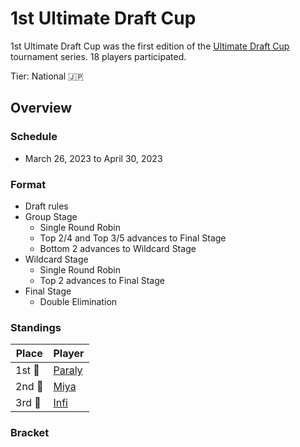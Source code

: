# 1st Ultimate Draft Cup

1st Ultimate Draft Cup was the first edition of the [Ultimate Draft Cup](jpdraftmain.md) tournament series.
18 players participated.

Tier: National :jp:

## Overview

### Schedule
- March 26, 2023 to April 30, 2023

### Format
- Draft rules
- Group Stage
    - Single Round Robin
    - Top 2/4 and Top 3/5 advances to Final Stage
    - Bottom 2 advances to Wildcard Stage
- Wildcard Stage
    - Single Round Robin
    - Top 2 advances to Final Stage
- Final Stage
    - Double Elimination

### Standings

|Place|Player|
|-|-|
|1st :1st_place_medal:| [Paraly](../../players/japanese/paraly.md) |
|2nd :2nd_place_medal:| [Miya](../../players/japanese/miya.md) |
|3rd :3rd_place_medal:| [Infi](../../players/japanese/infi.md) |

### Bracket